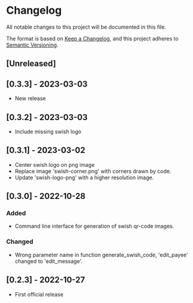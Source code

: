 # Changelog

All notable changes to this project will be documented in this file.

The format is based on [Keep a Changelog](https://keepachangelog.com/en/1.0.0/),
and this project adheres to [Semantic Versioning](https://semver.org/spec/v2.0.0.html).

## [Unreleased]

## [0.3.3] - 2023-03-03

- New release

## [0.3.2] - 2023-03-03

- Include missing swish logo

## [0.3.1] - 2023-03-02

- Center swish logo on png image
- Replace image 'swish-corner.png' with corners drawn by code.
- Update 'swish-logo-png' with a higher resolution image.

## [0.3.0] - 2022-10-28

### Added

- Command line interface for generation of swish qr-code images.

### Changed

- Wrong parameter name in function generate_swish_code, 'edit_payee' changed to 'edit_message'.

## [0.2.3] - 2022-10-27

- First official release
